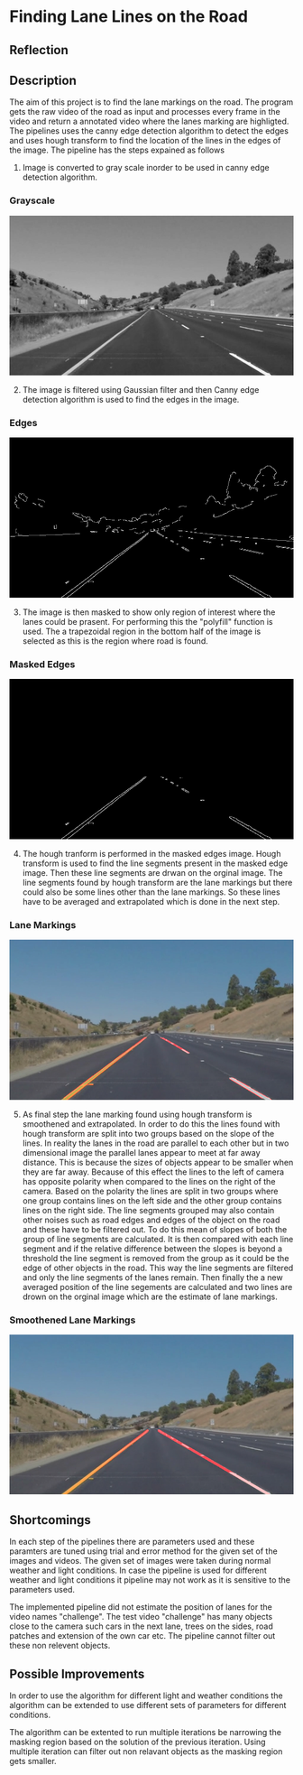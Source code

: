 # Finding Lane Lines on the Road

## Reflection

## Description

The aim of this project is to find the lane markings on the road. The program gets the raw video of the road as input and processes every frame in the video and return a annotated video where the lanes marking are highligted. The pipelines uses the canny edge detection algorithm to detect the edges and uses hough transform to find the location of the lines in the edges of the image. The pipeline has the steps expained as follows

[//]: # (Image References)

[image1]: ./test_images/whiteCarLaneSwitch.jpg "raw_image"
[image2]: ./test_images_output/grayscale.jpg
[image3]: ./test_images_output/edges.jpg
[image4]: ./test_images_output/masked_edges.jpg
[image5]: ./test_images_output/lane_markings.jpg
[image6]: ./test_images_output/lane_markings_smooth.jpg

1. Image is converted to gray scale inorder to be used in canny edge detection algorithm.

### Grayscale
![grayscale][image2]

2. The image is filtered using Gaussian filter and then Canny edge detection algorithm is used to find the edges in the image.
### Edges
![canny edge][image3]

3. The image is then masked to show only region of interest where the lanes could be prasent. For performing this the "polyfill" function is used. The a trapezoidal region in the bottom half of the image is selected as this is the region where road is found.
### Masked Edges
![masked edge][image4]

4. The hough tranform is performed in the masked edges image. Hough transform is used to find the line segments present in the masked edge image. Then these line segments are drwan on the orginal image. The line segments found by hough transform are the lane markings but there could also be some lines other than the lane markings. So these lines have to be averaged and extrapolated which is done in the next step.

### Lane Markings
![lane_markings][image5]

5. As final step the lane marking found using hough transform is smoothened and extrapolated. In order to do this the lines found with hough transform are split into two groups based on the slope of the lines. In reality the lanes in the road are parallel to each other but in two dimensional image the parallel lanes appear to meet at far away distance. This is because the sizes of objects appear to be smaller when they are far away. Because of this effect the lines to the left of camera has opposite polarity when compared to the lines on the right of the camera. Based on the polarity the lines are split in two groups where one group contains lines on the left side and the other group contains lines on the right side. The line segments grouped may also contain other noises such as road edges and edges of the object on the road and these have to be filtered out. To do this mean of slopes of both the group of line segments are calculated. It is then compared with each line segment and if the relative difference between the slopes is beyond a threshold the line segment is removed from the group as it could be the edge of other objects in the road. This way the line segments are filtered and only the line segments of the lanes remain. Then finally the a new averaged position of the line segements are calculated and two lines are drown on the orginal image which are the estimate of lane markings.

### Smoothened Lane Markings

![smooth lane marking][image6]

## Shortcomings

In each step of the pipelines there are parameters used and these paramters are tuned using trial and error method for the given set of the images and videos. The given set of images were taken during normal weather and light conditions. In case the pipeline is used for different weather and light conditions it pipeline may not work as it is sensitive to the parameters used. 

The implemented pipeline did not estimate the position of lanes for the video names "challenge". The test video "challenge" has many objects close to the camera such cars in the next lane, trees on the sides, road patches and extension of the own car etc. The pipeline cannot filter out these non relevent objects.

## Possible Improvements

In order to use the algorithm for different light and weather conditions the algorithm can be extended to use different sets of parameters for different conditions.

The algorithm can be extented to run multiple iterations be narrowing the masking region based on the solution of the previous iteration. Using multiple iteration can filter out non relavant objects as the masking region gets smaller.









